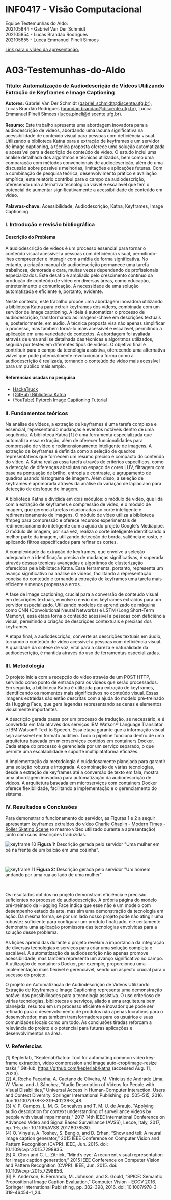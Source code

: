 # INF0417 - Visão Computacional

Equipe Testemunhas do Aldo: <br>
202105844 - Gabriel Van Der Schmidt <br>
202105854 - Lucas Brandão Rodrigues <br>
202105855 - Lucca Emmanuel Pineli Simoes <br>

[Link para o vídeo da apresentação.](https://drive.google.com/file/d/1Ac9lgJsIOxQODrRwq7r4YJBYLYqvwB43/view?usp=sharing)
<br>

# A03-Testemunhas-do-Aldo

### Título: Automatização de Audiodescrição de Vídeos Utilizando Extração de Keyframes e Image Captioning
**Autores:** Gabriel Van Der Schmidt (gabriel_schmidt@discente.ufg.br), Lucas Brandão Rodrigues (brandao.brandao@discente.ufg.br), Lucca Emmanuel Pineli Simoes (lucca.pineli@discente.ufg.br).<br><br>
**Resumo:** Este trabalho apresenta uma abordagem inovadora para a audiodescrição de vídeos, abordando uma lacuna significativa na acessibilidade de conteúdo visual para pessoas com deficiência visual. Utilizando a biblioteca Katna para a extração de keyframes e um servidor de image captioning, a técnica proposta oferece uma solução automatizada e acessível para a descrição de conteúdo de vídeo. O estudo inclui uma análise detalhada dos algoritmos e técnicas utilizados, bem como uma comparação com métodos convencionais de audiodescrição, além de uma discussão sobre possíveis melhorias, limitações e aplicações futuras. Com a combinação de pesquisa teórica, desenvolvimento prático e avaliação empírica, este relatório contribui para o campo da audiodescrição, oferecendo uma alternativa tecnológica viável e escalável que tem o potencial de aumentar significativamente a acessibilidade do conteúdo em vídeo.<br>  
**Palavras-chave:** Acessibilidade, Audiodescrição, Katna, Keyframes, Image Captioning

### I. Introdução e revisão bibliográfica
#### Descrição do Problema
A audiodescrição de vídeos é um processo essencial para tornar o conteúdo visual acessível a pessoas com deficiência visual, permitindo-lhes compreender e interagir com a mídia de forma significativa. No entanto, a criação manual de audiodescrição permanece uma tarefa trabalhosa, demorada e cara, muitas vezes dependendo de profissionais especializados. Este desafio é ampliado pelo crescimento contínuo da produção de conteúdo de vídeo em diversas áreas, como educação, entretenimento e comunicação. A necessidade de uma solução automatizada e eficiente é, portanto, evidente.

Neste contexto, este trabalho propõe uma abordagem inovadora utilizando a biblioteca Katna para extrair keyframes dos vídeos, combinada com um servidor de image captioning. A ideia é automatizar o processo de audiodescrição, transformando as imagens-chave em descrições textuais e, posteriormente, em áudio. A técnica proposta visa não apenas simplificar o processo, mas também torná-lo mais acessível e escalável, permitindo a aplicação em uma variedade de contextos. A abordagem foi avaliada através de uma análise detalhada das técnicas e algoritmos utilizados, seguida por testes em diferentes tipos de vídeos. O objetivo final é contribuir para o campo da tecnologia assistiva, oferecendo uma alternativa viável que pode potencialmente revolucionar a forma como a audiodescrição é realizada, tornando o conteúdo de vídeo mais acessível para um público mais amplo.

#### Referências usadas na pesquisa
- [HackaTruck](https://hackatruck.com.br/)
- [(GitHub) Biblioteca Katna](https://github.com/keplerlab/katna)
- [(YouTube) Pytorch Image Captioning Tutorial](https://youtu.be/y2BaTt1fxJU)

### II. Fundamentos teóricos
Na análise de vídeos, a extração de keyframes é uma tarefa complexa e essencial, representando mudanças e eventos notáveis dentro de uma sequência. A biblioteca Katna [1] é uma ferramenta especializada que automatiza essa extração, além de oferecer funcionalidades para compressão de vídeo e redimensionamento inteligente de imagens. A extração de keyframes é definida como a seleção de quadros representativos que fornecem um resumo preciso e compacto do conteúdo do vídeo. A Katna realiza essa tarefa através de critérios específicos, como a detecção de diferenças absolutas no espaço de cores LUV, filtragem com base na pontuação de brilho, entropia e contraste, e agrupamento de quadros usando histograma de imagem. Além disso, a seleção de keyframes é aprimorada através da análise da variação de laplaciano para detecção de desfoque de imagem.

A biblioteca Katna é dividida em dois módulos: o módulo de vídeo, que lida com a extração de keyframes e compressão de vídeo, e o módulo de imagem, que gerencia tarefas relacionadas ao corte inteligente e redimensionamento de imagens. O módulo de vídeo utiliza a biblioteca ffmpeg para compressão e oferece recursos experimentais de redimensionamento inteligente com a ajuda do projeto Google's Mediapipe. O módulo de imagem, por sua vez, realiza o corte inteligente identificando a melhor parte da imagem, utilizando detecção de borda, saliência e rosto, e aplicando filtros especificados para refinar os cortes.

A complexidade da extração de keyframes, que envolve a seleção adequada e a identificação precisa de mudanças significativas, é superada através dessas técnicas avançadas e algoritmos de clusterização oferecidos pela biblioteca Katna. Essa ferramenta, portanto, representa um avanço significativo na análise de vídeos, facilitando a representação concisa do conteúdo e tornando a extração de keyframes uma tarefa mais eficiente e menos propensa a erros.

A fase de image captioning, crucial para a conversão de conteúdo visual em descrições textuais, envolve o envio dos keyframes extraídos para um servidor especializado. Utilizando modelos de aprendizado de máquina como CNN (Convolutional Neural Networks) e LSTM (Long Short-Term Memory), essa etapa torna o conteúdo acessível a pessoas com deficiência visual, permitindo a criação de descrições contextuais e precisas dos keyframes.

A etapa final, a audiodescrição, converte as descrições textuais em áudio, tornando o conteúdo de vídeo acessível a pessoas com deficiência visual. A qualidade da síntese de voz, vital para a clareza e naturalidade da audiodescrição, é mantida através do uso de ferramentas especializadas.

### III. Metodologia
O projeto inicia com a recepção do vídeo através de um POST HTTP, servindo como ponto de entrada para os vídeos que serão processados. Em seguida, a biblioteca Katna é utilizada para extração de keyframes, identificando os momentos mais significativos no conteúdo visual. Essas imagens extraídas são então descritas com a ajuda do modelo pré-treinado da Hugging Face, que gera legendas representando as cenas e elementos visualmente importantes.

A descrição gerada passa por um processo de tradução, se necessário, e é convertida em fala através dos serviços IBM Watson® Language Translator e IBM Watson® Text to Speech. Essa etapa garante que a informação visual seja acessível em formato auditivo. Todo o pipeline funciona dentro de uma arquitetura baseada em microserviços contidos em containers Docker. Cada etapa do processo é gerenciada por um serviço separado, o que permite uma escalabilidade e suporte multiplataforma eficazes.

A implementação da metodologia é cuidadosamente planejada para garantir uma solução robusta e integrada. A combinação de várias tecnologias, desde a extração de keyframes até a conversão de texto em fala, mostra uma abordagem inovadora para automatização da audiodescrição de vídeos. A arquitetura baseada em microserviços com containers Docker oferece flexibilidade, facilitando a implementação e o gerenciamento do sistema. 

### IV. Resultados e Conclusões

Para demonstrar o funcionamento do servidor, as Figuras 1 e 2 a seguir apresentam keyframes extraídos do vídeo [Charlie Chaplin - Modern Times - Roller Skating Scene](https://www.youtube.com/watch?v=kPcEFHA3X0c) (o mesmo vídeo utilizado durante a apresentação) junto com suas descrições traduzidas.

![keyframe 10](keyframe10.jpeg)
**Figura 1:** Descrição gerada pelo servidor "Uma mulher em pé na frente de um balcão em uma cozinha".

<br>

![keyframe 11](keyframe11.jpeg)
**Figura 2:** Descrição gerada pelo servidor "Um homem andando por uma rua ao lado de uma mulher".

<br>

Os resultados obtidos no projeto demonstram eficiência e precisão suficientes no processo de audiodescrição. A própria página do modelo pré-treinado da Hugging Face indica que esse não é um modelo com desempenho estado da arte, mas sim uma demonstração da tecnologia em ação. Da mesma forma, se por um lado nosso projeto pode não atingir uma robustez suficiente para configurar um produto finalizado, ele certamente demonstra uma aplicação promissora das tecnologias envolvidas para a solução desse problema.

As lições aprendidas durante o projeto revelam a importância da integração de diversas tecnologias e serviços para criar uma solução completa e escalável. A automatização da audiodescrição não apenas promove acessibilidade, mas também representa um avanço significativo no campo. A utilização de containers Docker, por exemplo, proporcionou uma implementação mais flexível e gerenciável, sendo um aspecto crucial para o sucesso do projeto.

O projeto de Automatização de Audiodescrição de Vídeos Utilizando Extração de Keyframes e Image Captioning representa uma demonstração notável das possibilidades para a tecnologia assistiva. O uso criterioso de várias tecnologias, bibliotecas e serviços, aliado a uma arquitetura bem planejada, resultou em um processo eficiente e inovador que pode ser refinado para o desenvolvimento de produtos não apenas lucrativos para o desenvolvedor, mas também transformadores para os usuários e suas comunidades locais como um todo. As conclusões tiradas reforçam a relevância do projeto e o potencial para futuras aplicações e desenvolvimentos na área. 

### V. Referências
[1] Keplerlab, “Keplerlab/katna: Tool for automating common video key-frame extraction, video compression and image auto-crop/image-resize tasks,” GitHub, https://github.com/keplerlab/katna (accessed Aug. 11, 2023). <br>
[2] A. Rocha Façanha, A. Caetano de Oliveira, M. Vinicius de Andrade Lima, W. Viana, and J. Sánchez, “Audio Description of Videos for People with Visual Disabilities,” Universal Access in Human-Computer Interaction. Users and Context Diversity. Springer International Publishing, pp. 505–515, 2016. doi: 10.1007/978-3-319-40238-3_48. <br>
[3] V. P. Campos, L. M. G. Goncalves and T. M. U. de Araujo, "Applying audio description for context understanding of surveillance videos by people with visual impairments," 2017 14th IEEE International Conference on Advanced Video and Signal Based Surveillance (AVSS), Lecce, Italy, 2017, pp. 1-5, doi: 10.1109/AVSS.2017.8078530. <br>
[4] O. Vinyals, A. Toshev, S. Bengio, and D. Erhan, “Show and tell: A neural image caption generator,” 2015 IEEE Conference on Computer Vision and Pattern Recognition (CVPR). IEEE, Jun. 2015. doi: 10.1109/cvpr.2015.7298935. <br>
[5] X. Chen and C. L. Zitnick, “Mind’s eye: A recurrent visual representation for image caption generation,” 2015 IEEE Conference on Computer Vision and Pattern Recognition (CVPR). IEEE, Jun. 2015. doi: 10.1109/cvpr.2015.7298856. <br>
[6] P. Anderson, B. Fernando, M. Johnson, and S. Gould, “SPICE: Semantic Propositional Image Caption Evaluation,” Computer Vision – ECCV 2016. Springer International Publishing, pp. 382–398, 2016. doi: 10.1007/978-3-319-46454-1_24. <br>
